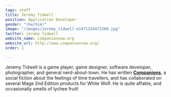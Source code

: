 ```yaml
---
tags: staff
title: Jeremy Tidwell
position: Application Developer
gender: "(he/him)"
image: "/images/jeremy_tidwell-e1471324472260.jpg"
twitter: jeremy_tidwell
website_name: companionsaw.org
website_url: http://www.companionsaw.org/
order: 1

---
```

Jeremy Tidwell is a game player, game designer, software developer, photographer, and general nerd-about-town. He has written [**Companions**](http://www.companionsaw.org/), a social fiction about the feelings of time travellers, and has collaborated on several Mage 2nd Edition products for White Wolf. He is quite affable, and occasionally smells of lychee fruit!